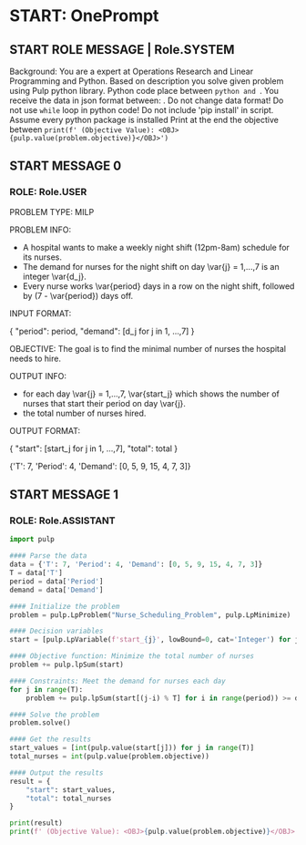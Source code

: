 # START: OnePrompt 
## START ROLE MESSAGE | Role.SYSTEM 
Background: You are a expert at Operations Research and Linear Programming and Python. Based on description you solve given problem using Pulp python library. Python code place between ```python and ```. You receive the data in json format between: <DATA></DATA>. Do not change data format! Do not use `while` loop in python code! Do not include 'pip install' in script. Assume every python package is installed Print at the end the objective between <OBJ></OBJ> `print(f' (Objective Value): <OBJ>{pulp.value(problem.objective)}</OBJ>')`  
## START MESSAGE 0 
### ROLE: Role.USER
<DESCRIPTION>
PROBLEM TYPE: MILP

PROBLEM INFO: 
- A hospital wants to make a weekly night shift (12pm-8am) schedule for its nurses. 
- The demand for nurses for the night shift on day \var{j} = 1,...,7 is an integer \var{d_j}. 
- Every nurse works \var{period} days in a row on the night shift, followed by (7 - \var{period}) days off.


INPUT FORMAT: 

{
    "period": period,
    "demand": [d_j for j in 1, ...,7]
}

OBJECTIVE: The goal is to find the minimal number of nurses the hospital needs to hire. 

OUTPUT INFO: 

- for each day \var{j} = 1,...,7, \var{start_j} which shows the number of nurses that start their period on day \var{j}.
- the total number of nurses hired.

OUTPUT FORMAT:

{
    "start": [start_j for j in 1, ...,7],
    "total": total
}


</DESCRIPTION>
<DATA>
{'T': 7, 'Period': 4, 'Demand': [0, 5, 9, 15, 4, 7, 3]}</DATA>


## START MESSAGE 1 
### ROLE: Role.ASSISTANT
```python
import pulp

#### Parse the data
data = {'T': 7, 'Period': 4, 'Demand': [0, 5, 9, 15, 4, 7, 3]}
T = data['T']
period = data['Period']
demand = data['Demand']

#### Initialize the problem
problem = pulp.LpProblem("Nurse_Scheduling_Problem", pulp.LpMinimize)

#### Decision variables
start = [pulp.LpVariable(f'start_{j}', lowBound=0, cat='Integer') for j in range(T)]

#### Objective function: Minimize the total number of nurses
problem += pulp.lpSum(start)

#### Constraints: Meet the demand for nurses each day
for j in range(T):
    problem += pulp.lpSum(start[(j-i) % T] for i in range(period)) >= demand[j]

#### Solve the problem
problem.solve()

#### Get the results
start_values = [int(pulp.value(start[j])) for j in range(T)]
total_nurses = int(pulp.value(problem.objective))

#### Output the results
result = {
    "start": start_values,
    "total": total_nurses
}

print(result)
print(f' (Objective Value): <OBJ>{pulp.value(problem.objective)}</OBJ>')
```


